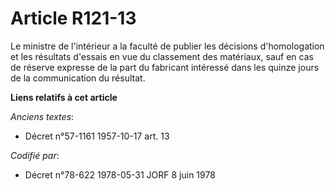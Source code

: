 # Article R121-13

Le ministre de l'intérieur a la faculté de publier les décisions d'homologation et les résultats d'essais en vue du
classement des matériaux, sauf en cas de réserve expresse de la part du fabricant intéressé dans les quinze jours de la
communication du résultat.

**Liens relatifs à cet article**

_Anciens textes_:

  - Décret n°57-1161 1957-10-17 art. 13

_Codifié par_:

  - Décret n°78-622 1978-05-31 JORF 8 juin 1978
